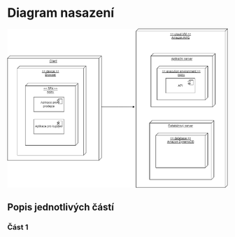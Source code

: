 # Diagram nasazení

![Deployment diagram](/resources/diagrams/images/deployment.png)

## Popis jednotlivých částí

### Část 1